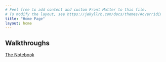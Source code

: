 ```yaml
---
# Feel free to add content and custom Front Matter to this file.
# To modify the layout, see https://jekyllrb.com/docs/themes/#overriding-theme-defaults
title: "Home Page"
layout: home
---
```





## Walkthroughs

[The Notebook](HTB-Writeups/TheNotebook/)
